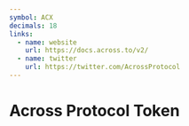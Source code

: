 ```yaml
---
symbol: ACX
decimals: 18
links:
  - name: website
    url: https://docs.across.to/v2/
  - name: twitter
    url: https://twitter.com/AcrossProtocol
---
```


# Across Protocol Token
